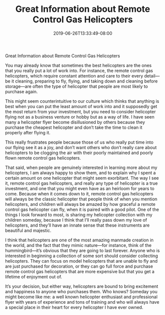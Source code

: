 ﻿---
title: "Great Information about Remote Control Gas Helicopters"
date: 2019-06-26T13:33:49-08:00
description: "remote control helicopters Tips for Web Success"
featured_image: "/images/remote control helicopters.jpg"
tags: ["remote control helicopters"]
---

Great Information about Remote Control Gas Helicopters

You may already know that sometimes the best helicopters are the ones that you really put a lot of work into.  For instance, the remote control gas helicopters, which require constant attention and care to their every detail—be it cleaning, preparing to fly, flying, and taking down and cleaning before storage—are often the type of helicopter that people are most likely to purchase again.

This might seem counterintuitive to our culture which thinks that anything is best when you can put the least amount of work into and it supposedly get the most return from your investment, but you need to consider helicopter flying not as a business venture or hobby but as a way of life.  I have seen many a helicopter flyer become disillusioned by others because they purchase the cheapest helicopter and don’t take the time to clean it properly after flying it.

This really frustrates people because those of us who really put time into our flying see it as a joy, and don’t want others who don’t really care about helicopters to be clogging the air with their poorly maintained and poorly flown remote control gas helicopters.

That said, when people are genuinely interested in learning more about my helicopters, I am always happy to show them, and to explain why I spent a certain amount on one helicopter that might seem exorbitant.  The way I see it, remote control gas helicopters, and really any type of helicopter is a true investment, and one that you might even have as an heirloom for years to come.  Because when it comes down to it, remote control gas helicopters will always be the classic helicopter that people think of when you mention helicopters, and children will always be amazed by how graceful a remote control gas helicopter can fly, when it is paired with a good pilot.  One of the things I look forward to most, is sharing my helicopter collection with my children someday, because I think that I’ll really pass down my love of helicopters, and they’ll have an innate sense that these instruments are beautiful and majestic.

I think that helicopters are one of the most amazing manmade creation in the world, and the fact that they mimic nature—for instance, think of the hummingbird—it’s obvious that they are going to last forever.  Anyone who is interested in beginning a collection of some sort should consider collecting helicopters.  They can focus on model helicopters that are unable to fly and are just purchased for decoration, or they can go full force and purchase remote control gas helicopters that are more expensive but that you get a lifetime of enjoyment out of.

It’s your decision, but either way, helicopters are bound to bring excitement and happiness to anyone who purchases them.  Who knows?  Someday you might become like me: a well known helicopter enthusiast and professional flyer with years of experience and tons of training and who will always have a special place in their heart for every helicopter I have ever owned.
